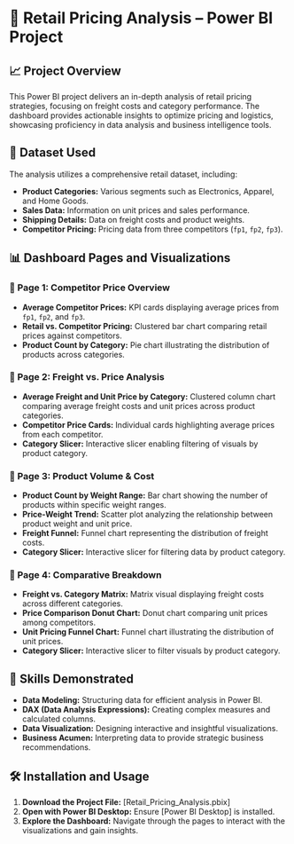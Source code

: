# 🛒 Retail Pricing Analysis – Power BI Project

## 📈 Project Overview
This Power BI project delivers an in-depth analysis of retail pricing strategies, focusing on freight costs and category performance. The dashboard provides actionable insights to optimize pricing and logistics, showcasing proficiency in data analysis and business intelligence tools.

## 📂 Dataset Used
The analysis utilizes a comprehensive retail dataset, including:
- **Product Categories:** Various segments such as Electronics, Apparel, and Home Goods.
- **Sales Data:** Information on unit prices and sales performance.
- **Shipping Details:** Data on freight costs and product weights.
- **Competitor Pricing:** Pricing data from three competitors (`fp1`, `fp2`, `fp3`).

## 📊 Dashboard Pages and Visualizations

### 🔹 Page 1: Competitor Price Overview
- **Average Competitor Prices:** KPI cards displaying average prices from `fp1`, `fp2`, and `fp3`.
- **Retail vs. Competitor Pricing:** Clustered bar chart comparing retail prices against competitors.
- **Product Count by Category:** Pie chart illustrating the distribution of products across categories.

### 🔹 Page 2: Freight vs. Price Analysis
- **Average Freight and Unit Price by Category:** Clustered column chart comparing average freight costs and unit prices across product categories.
- **Competitor Price Cards:** Individual cards highlighting average prices from each competitor.
- **Category Slicer:** Interactive slicer enabling filtering of visuals by product category.

### 🔹 Page 3: Product Volume & Cost
- **Product Count by Weight Range:** Bar chart showing the number of products within specific weight ranges.
- **Price-Weight Trend:** Scatter plot analyzing the relationship between product weight and unit price.
- **Freight Funnel:** Funnel chart representing the distribution of freight costs.
- **Category Slicer:** Interactive slicer for filtering data by product category.

### 🔹 Page 4: Comparative Breakdown
- **Freight vs. Category Matrix:** Matrix visual displaying freight costs across different categories.
- **Price Comparison Donut Chart:** Donut chart comparing unit prices among competitors.
- **Unit Pricing Funnel Chart:** Funnel chart illustrating the distribution of unit prices.
- **Category Slicer:** Interactive slicer to filter visuals by product category.

## 🧠 Skills Demonstrated
- **Data Modeling:** Structuring data for efficient analysis in Power BI.
- **DAX (Data Analysis Expressions):** Creating complex measures and calculated columns.
- **Data Visualization:** Designing interactive and insightful visualizations.
- **Business Acumen:** Interpreting data to provide strategic business recommendations.

## 🛠️ Installation and Usage
1. **Download the Project File:** [Retail_Pricing_Analysis.pbix]
2. **Open with Power BI Desktop:** Ensure [Power BI Desktop] is installed.
3. **Explore the Dashboard:** Navigate through the pages to interact with the visualizations and gain insights.

